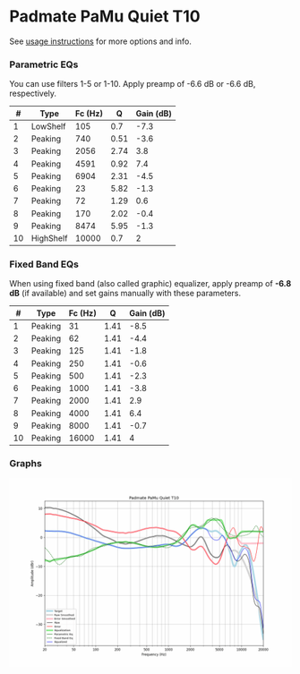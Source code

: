 # Padmate PaMu Quiet T10
See [usage instructions](https://github.com/jaakkopasanen/AutoEq#usage) for more options and info.

### Parametric EQs
You can use filters 1-5 or 1-10. Apply preamp of -6.6 dB or -6.6 dB, respectively.

|   # | Type      |   Fc (Hz) |    Q |   Gain (dB) |
|-----|-----------|-----------|------|-------------|
|   1 | LowShelf  |       105 | 0.7  |        -7.3 |
|   2 | Peaking   |       740 | 0.51 |        -3.6 |
|   3 | Peaking   |      2056 | 2.74 |         3.8 |
|   4 | Peaking   |      4591 | 0.92 |         7.4 |
|   5 | Peaking   |      6904 | 2.31 |        -4.5 |
|   6 | Peaking   |        23 | 5.82 |        -1.3 |
|   7 | Peaking   |        72 | 1.29 |         0.6 |
|   8 | Peaking   |       170 | 2.02 |        -0.4 |
|   9 | Peaking   |      8474 | 5.95 |        -1.3 |
|  10 | HighShelf |     10000 | 0.7  |         2   |

### Fixed Band EQs
When using fixed band (also called graphic) equalizer, apply preamp of **-6.8 dB** (if available) and set gains manually with these parameters.

|   # | Type    |   Fc (Hz) |    Q |   Gain (dB) |
|-----|---------|-----------|------|-------------|
|   1 | Peaking |        31 | 1.41 |        -8.5 |
|   2 | Peaking |        62 | 1.41 |        -4.4 |
|   3 | Peaking |       125 | 1.41 |        -1.8 |
|   4 | Peaking |       250 | 1.41 |        -0.6 |
|   5 | Peaking |       500 | 1.41 |        -2.3 |
|   6 | Peaking |      1000 | 1.41 |        -3.8 |
|   7 | Peaking |      2000 | 1.41 |         2.9 |
|   8 | Peaking |      4000 | 1.41 |         6.4 |
|   9 | Peaking |      8000 | 1.41 |        -0.7 |
|  10 | Peaking |     16000 | 1.41 |         4   |

### Graphs
![](./Padmate%20PaMu%20Quiet%20T10.png)

